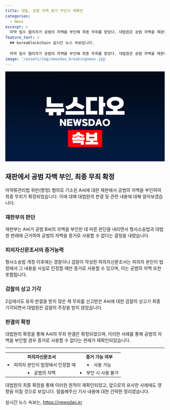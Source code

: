 ```yaml
---
title: 대법, 공범 자백 증거 부인시 재확인
categories:
  - News
excerpt: >
  마약 밀수 혐의자가 공범의 자백을 부인해 최종 무죄를 받았다. 대법원은 공범 자백을 재판에서 부인하면 유죄 증거로 사용할 수 없다는 판례를 재확인했다. A씨는 B씨로부터 돈을 받아 필로폰을 국내로 밀수한 혐의로 기소됐으나, 공범의 자백을 부인하고 무죄를 받았다. 대법원은 검찰의 항고를 기각하며 판결을 확정시켰다. 경찰·검찰 작성 피의자신문조서는 법정에서 본인이 인정할 때만 증거로 쓸 수 있으며, 이는 공범의 경우에도 적용된다.
feature_text: >
  ## koreablockchain 실시간 뉴스 속보입니다.

  마약 밀수 혐의자가 공범의 자백을 부인해 최종 무죄를 받았다. 대법원은 공범 자백을 재판에서 부인하면 유죄 증거로 사용할 수 없다는 판례를 재확인했다. A씨는 B씨로부터 돈을 받아 필로폰을 국내로 밀수한 혐의로 기소됐으나, 공범의 자백을 부인하고 무죄를 받았다. 대법원은 검찰의 항고를 기각하며 판결을 확정시켰다. 경찰·검찰 작성 피의자신문조서는 법정에서 본인이 인정할 때만 증거로 쓸 수 있으며, 이는 공범의 경우에도 적용된다.
image: '/assets/img/newsdao_breakingnews.jpg'
---
```


<p><img src="/assets/img/newsdao_breakingnews.jpg" alt="koreablockchain 속보" /></p>

<h2 data-ke-size="size26">재판에서 공범 자백 부인, 최종 무죄 확정</h2>

<p data-ke-size="size16">마약류관리법 위반(향정) 혐의로 기소된 A씨에 대한 재판에서 공범의 자백을 부인하여 최종 무죄가 확정되었습니다. 이에 대해 대법원의 판결 및 관련 내용에 대해 알아보겠습니다.</p>

<h3><b>재판부의 판단</b></h3>

<p data-ke-size="size16">재판부는 A씨가 공범 B씨의 자백을 부인한 데 따른 판단을 내리면서 형사소송법과 대법원 판례에 근거하여 공범의 자백을 증거로 사용할 수 없다는 결정을 내렸습니다.</p>

<h3><b>피의자신문조서의 증거능력</b></h3>

<p data-ke-size="size16">형사소송법 개정 이후에는 경찰이나 검찰이 작성한 피의자신문조서는 피의자 본인이 법정에서 그 내용을 사실로 인정할 때만 증거로 사용할 수 있으며, 이는 공범의 자백 또한 포함됩니다.</p>

<h3><b>검찰의 상고 기각</b></h3>

<p data-ke-size="size16">2심에서도 유죄 판결을 받지 않은 채 무죄를 선고받은 A씨에 대한 검찰의 상고가 최종 기각되면서 대법원은 검찰의 주장을 받지 않았습니다.</p>

<h3><b>판결의 확정</b></h3>

<p data-ke-size="size16">대법원의 확정을 통해 A씨의 무죄 판결은 확정되었으며, 이러한 사례를 통해 공범의 자백을 부인할 경우 증거로 사용할 수 없다는 판례가 재확인되었습니다.</p>

<hr>

<table>
  <tbody>
    <tr>
      <td style="text-align: center; height: 17px;"><b>피의자신문조서</b></td>
      <td style="text-align: center; height: 17px;"><b>증거 가능 여부</b></td>
    </tr>
    <tr>
      <td style="text-align: center; height: 17px;"><li>피의자 본인이 법정에서 인정할 때</li></td>
      <td style="text-align: center; height: 17px;"><li>사용 가능</li></td>
    </tr>
    <tr>
      <td style="text-align: center; height: 17px;"><li>공범의 자백</li></td>
      <td style="text-align: center; height: 17px;"><li>부인 시 사용 불가</li></td>
    </tr>
  </tbody>
</table>

<p data-ke-size="size16">대법원의 최종 확정을 통해 이러한 원칙이 재확인되었고, 앞으로의 유사한 사례에도 영향을 미칠 것으로 보입니다. 말씀해주신 기사 내용에 대한 간략한 정리였습니다.</p>
실시간 뉴스 속보는, <a href="https://newsdao.kr" rel="dofollow">https://newsdao.kr</a>


